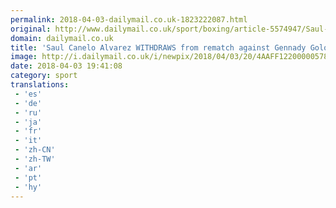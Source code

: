 ```yaml
---
permalink: 2018-04-03-dailymail.co.uk-1823222087.html
original: http://www.dailymail.co.uk/sport/boxing/article-5574947/Saul-Canelo-Alvarez-WITHDRAWS-rematch-against-Gennady-Golovkin.html?ITO=1490&ns_mchannel=rss&ns_campaign=1490
domain: dailymail.co.uk
title: 'Saul Canelo Alvarez WITHDRAWS from rematch against Gennady Golovkin'
image: http://i.dailymail.co.uk/i/newpix/2018/04/03/20/4AAFF12200000578-0-image-a-5_1522783266102.jpg
date: 2018-04-03 19:41:08
category: sport
translations: 
 - 'es'
 - 'de'
 - 'ru'
 - 'ja'
 - 'fr'
 - 'it'
 - 'zh-CN'
 - 'zh-TW'
 - 'ar'
 - 'pt'
 - 'hy'
---
```


